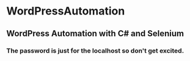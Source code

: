 # WordPressAutomation
## WordPress Automation with C# and Selenium
### The password is just for the localhost so don't get excited.
